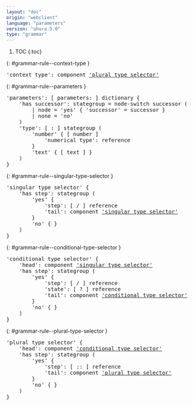 ```yaml
---
layout: "doc"
origin: "webclient"
language: "parameters"
version: "uhura.5.0"
type: "grammar"
---
```


1. TOC
{:toc}


{: #grammar-rule--context-type }
<div class="language-js highlighter-rouge">
<div class="highlight">
<pre class="highlight language-js code-custom">
'<span class="token string">context type</span>': component <a href="#grammar-rule--plural-type-selector">'plural type selector'</a>
</pre>
</div>
</div>

{: #grammar-rule--parameters }
<div class="language-js highlighter-rouge">
<div class="highlight">
<pre class="highlight language-js code-custom">
'<span class="token string">parameters</span>': [ <span class="token operator">parameters:</span> ] dictionary {
	'<span class="token string">has successor</span>': stategroup = node-switch successor (
		| node = '<span class="token string">yes</span>' { '<span class="token string">successor</span>' = successor }
		| none = '<span class="token string">no</span>'
	)
	'<span class="token string">type</span>': [ <span class="token operator">:</span> ] stategroup (
		'<span class="token string">number</span>' { [ <span class="token operator">number</span> ]
			'<span class="token string">numerical type</span>': reference
		}
		'<span class="token string">text</span>' { [ <span class="token operator">text</span> ] }
	)
}
</pre>
</div>
</div>

{: #grammar-rule--singular-type-selector }
<div class="language-js highlighter-rouge">
<div class="highlight">
<pre class="highlight language-js code-custom">
'<span class="token string">singular type selector</span>' {
	'<span class="token string">has step</span>': stategroup (
		'<span class="token string">yes</span>' {
			'<span class="token string">step</span>': [ <span class="token operator">/</span> ] reference
			'<span class="token string">tail</span>': component <a href="#grammar-rule--singular-type-selector">'singular type selector'</a>
		}
		'<span class="token string">no</span>' { }
	)
}
</pre>
</div>
</div>

{: #grammar-rule--conditional-type-selector }
<div class="language-js highlighter-rouge">
<div class="highlight">
<pre class="highlight language-js code-custom">
'<span class="token string">conditional type selector</span>' {
	'<span class="token string">head</span>': component <a href="#grammar-rule--singular-type-selector">'singular type selector'</a>
	'<span class="token string">has step</span>': stategroup (
		'<span class="token string">yes</span>' {
			'<span class="token string">step</span>': [ <span class="token operator">/</span> ] reference
			'<span class="token string">state</span>': [ <span class="token operator">?</span> ] reference
			'<span class="token string">tail</span>': component <a href="#grammar-rule--conditional-type-selector">'conditional type selector'</a>
		}
		'<span class="token string">no</span>' { }
	)
}
</pre>
</div>
</div>

{: #grammar-rule--plural-type-selector }
<div class="language-js highlighter-rouge">
<div class="highlight">
<pre class="highlight language-js code-custom">
'<span class="token string">plural type selector</span>' {
	'<span class="token string">head</span>': component <a href="#grammar-rule--conditional-type-selector">'conditional type selector'</a>
	'<span class="token string">has step</span>': stategroup (
		'<span class="token string">yes</span>' {
			'<span class="token string">step</span>': [ <span class="token operator">::</span> ] reference
			'<span class="token string">tail</span>': component <a href="#grammar-rule--plural-type-selector">'plural type selector'</a>
		}
		'<span class="token string">no</span>' { }
	)
}
</pre>
</div>
</div>
